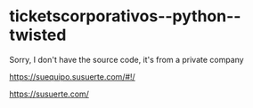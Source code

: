 # ticketscorporativos--python--twisted
Sorry, I don't have the source code, it's from a private company

https://suequipo.susuerte.com/#!/

https://susuerte.com/
